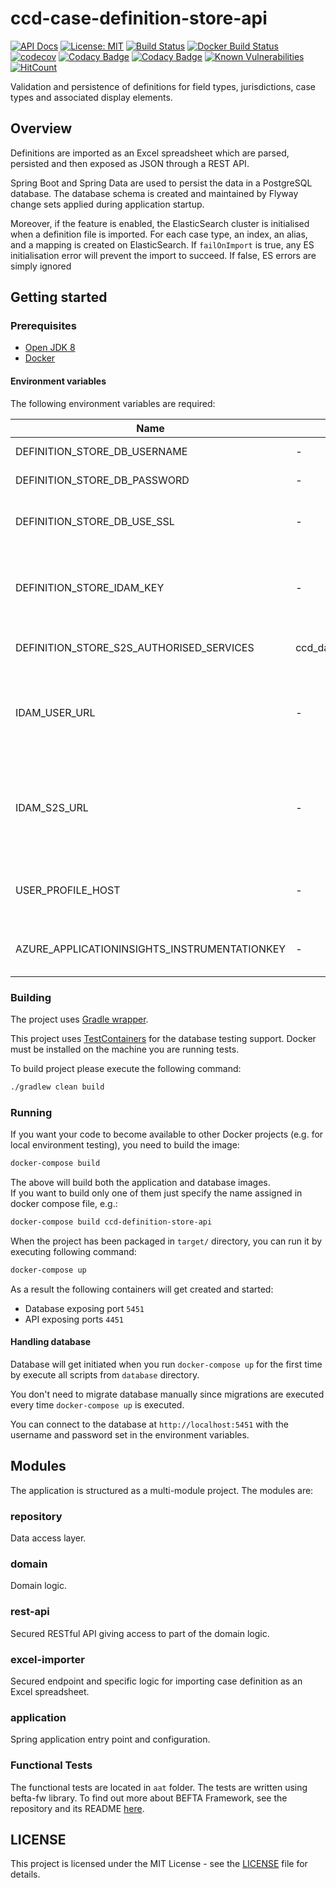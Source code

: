 # ccd-case-definition-store-api
[![API Docs](https://img.shields.io/badge/API%20Docs-site-e140ad.svg)](https://hmcts.github.io/reform-api-docs/swagger.html?url=https://hmcts.github.io/reform-api-docs/specs/ccd-definition-store-api.json)
[![License: MIT](https://img.shields.io/badge/License-MIT-yellow.svg)](https://opensource.org/licenses/MIT)
[![Build Status](https://api.travis-ci.org/hmcts/ccd-definition-store-api.svg?branch=master)](https://travis-ci.org/hmcts/ccd-definition-store-api)
[![Docker Build Status](https://img.shields.io/docker/build/hmcts/ccd-definition-store-api.svg)](https://hub.docker.com/r/hmcts/ccd-definition-store-api)
[![codecov](https://codecov.io/gh/hmcts/ccd-definition-store-api/branch/master/graph/badge.svg)](https://codecov.io/gh/hmcts/ccd-definition-store-api)
[![Codacy Badge](https://api.codacy.com/project/badge/Grade/d3b02d95faf6419ca6fbb15b2e712b8b)](https://www.codacy.com/app/adr1ancho/ccd-definition-store-api?utm_source=github.com&amp;utm_medium=referral&amp;utm_content=hmcts/ccd-definition-store-api&amp;utm_campaign=Badge_Grade)
[![Codacy Badge](https://api.codacy.com/project/badge/Coverage/d3b02d95faf6419ca6fbb15b2e712b8b)](https://www.codacy.com/app/adr1ancho/ccd-definition-store-api?utm_source=github.com&utm_medium=referral&utm_content=hmcts/ccd-definition-store-api&utm_campaign=Badge_Coverage)
[![Known Vulnerabilities](https://snyk.io/test/github/hmcts/ccd-definition-store-api/badge.svg)](https://snyk.io/test/github/hmcts/ccd-definition-store-api)
[![HitCount](http://hits.dwyl.io/hmcts/ccd-definition-store-api.svg)](#ccd-definition-store-api)

Validation and persistence of definitions for field types, jurisdictions, case types and associated display elements.

## Overview

Definitions are imported as an Excel spreadsheet which are parsed, persisted and then exposed as JSON through a REST API.

Spring Boot and Spring Data are used to persist the data in a PostgreSQL database. The database schema is created and maintained by Flyway change sets applied during application startup.

Moreover, if the feature is enabled, the ElasticSearch cluster is initialised when a definition file is imported. For each case type, an index, an alias, 
and a mapping is created on ElasticSearch. If `failOnImport` is true, any ES initialisation error will prevent the import to succeed. If false, ES errors are
simply ignored

## Getting started

### Prerequisites

- [Open JDK 8](https://openjdk.java.net/)
- [Docker](https://www.docker.com)

#### Environment variables

The following environment variables are required:

| Name | Default | Description |
|------|---------|-------------|
| DEFINITION_STORE_DB_USERNAME | - | Username for database |
| DEFINITION_STORE_DB_PASSWORD | - | Password for database |
| DEFINITION_STORE_DB_USE_SSL | - | set to `true` if SSL is to be enabled. `false` recommended for local environments. |
| DEFINITION_STORE_IDAM_KEY | - | Definition store's IDAM S2S micro-service secret key. This must match the IDAM instance it's being run against. |
| DEFINITION_STORE_S2S_AUTHORISED_SERVICES | ccd_data,ccd_gw,ccd_admin,jui_webapp,pui_webapp,aac_manage_case_assignment | Authorised micro-service names for S2S calls |
| IDAM_USER_URL | - | Base URL for IdAM's User API service (idam-app). `http://localhost:4501` for the dockerised local instance or tunneled `dev` instance. |
| IDAM_S2S_URL | - | Base URL for IdAM's S2S API service (service-auth-provider). `http://localhost:4502` for the dockerised local instance or tunneled `dev` instance. |
| USER_PROFILE_HOST | - | Base URL for the User Profile service. `http://localhost:4453` for the dockerised local instance. |
| AZURE_APPLICATIONINSIGHTS_INSTRUMENTATIONKEY | - | secrets for Microsoft Insights logging, can be a dummy string in local |

### Building

The project uses [Gradle wrapper](https://docs.gradle.org/current/userguide/gradle_wrapper.html). 

This project uses [TestContainers](https://www.testcontainers.org/usage/database_containers.html#jdbc-url) for the database testing support.
Docker must be installed on the machine you are running tests. 

To build project please execute the following command:

```bash
./gradlew clean build
```

### Running

If you want your code to become available to other Docker projects (e.g. for local environment testing), you need to build the image:

```bash
docker-compose build
```

The above will build both the application and database images.  
If you want to build only one of them just specify the name assigned in docker compose file, e.g.:

```bash
docker-compose build ccd-definition-store-api
```

When the project has been packaged in `target/` directory, 
you can run it by executing following command:

```bash
docker-compose up
```

As a result the following containers will get created and started:

 - Database exposing port `5451`
 - API exposing ports `4451`

#### Handling database

Database will get initiated when you run `docker-compose up` for the first time by execute all scripts from `database` directory.

You don't need to migrate database manually since migrations are executed every time `docker-compose up` is executed.

You can connect to the database at `http://localhost:5451` with the username and password set in the environment variables.

## Modules

The application is structured as a multi-module project. The modules are:

### repository

Data access layer.

### domain

Domain logic.

### rest-api

Secured RESTful API giving access to part of the domain logic.

### excel-importer

Secured endpoint and specific logic for importing case definition as an Excel spreadsheet.

### application

Spring application entry point and configuration.

### Functional Tests
The functional tests are located in `aat` folder. The tests are written using 
befta-fw library. To find out more about BEFTA Framework, see the repository and its README [here](https://github.com/hmcts/befta-fw).

## LICENSE

This project is licensed under the MIT License - see the [LICENSE](LICENSE.md) file for details.


